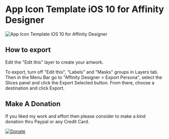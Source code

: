 # App Icon Template iOS 10 for Affinity Designer

![App Icon Template iOS 10 for Affinity Designer](https://github.com/fabricemasachs/App-Icon-Template-iOS-10-for-Affinity-Designer/blob/master/App%20Icon%20Template%20iOS%2010%20for%20Affinity%20Designer.jpg)

## How to export

Edit the "Edit this" layer to create your artwork.

To export, turn off "Edit this", "Labels" and "Masks" groups in Layers tab. Then in the Menu Bar go to "Affinity Designer > Export Persona", select the Slices panel and click the Export Selected button. From there, choose a destination and click Export.

## Make A Donation

If you liked my work and effort then please consider to make a kind donation thru Paypal or any Credit Card.

[![Donate](https://www.paypalobjects.com/webstatic/en_US/btn/btn_donate_pp_142x27.png)](https://www.paypal.com/cgi-bin/webscr?cmd=_s-xclick&hosted_button_id=UPW5UKERSFSW6)

